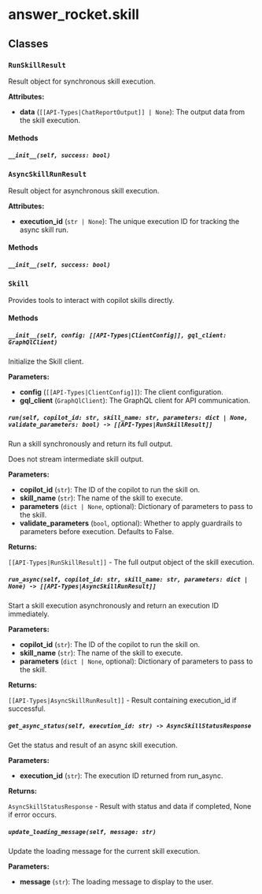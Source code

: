 # answer_rocket.skill

## Classes

### `RunSkillResult`

Result object for synchronous skill execution.


**Attributes:**

- **data** (`[[API-Types|ChatReportOutput]] | None`): The output data from the skill execution.

#### Methods

##### `__init__(self, success: bool)`

### `AsyncSkillRunResult`

Result object for asynchronous skill execution.


**Attributes:**

- **execution_id** (`str | None`): The unique execution ID for tracking the async skill run.

#### Methods

##### `__init__(self, success: bool)`

### `Skill`

Provides tools to interact with copilot skills directly.

#### Methods

##### `__init__(self, config: [[API-Types|ClientConfig]], gql_client: GraphQlClient)`


Initialize the Skill client.


**Parameters:**

- **config** (`[[API-Types|ClientConfig]]`): The client configuration.
- **gql_client** (`GraphQlClient`): The GraphQL client for API communication.

##### `run(self, copilot_id: str, skill_name: str, parameters: dict | None, validate_parameters: bool) -> [[API-Types|RunSkillResult]]`


Run a skill synchronously and return its full output.

Does not stream intermediate skill output.


**Parameters:**

- **copilot_id** (`str`): The ID of the copilot to run the skill on.
- **skill_name** (`str`): The name of the skill to execute.
- **parameters** (`dict | None`, optional): Dictionary of parameters to pass to the skill.
- **validate_parameters** (`bool`, optional): Whether to apply guardrails to parameters before execution. Defaults to False.


**Returns:**

`[[API-Types|RunSkillResult]]` - The full output object of the skill execution.

##### `run_async(self, copilot_id: str, skill_name: str, parameters: dict | None) -> [[API-Types|AsyncSkillRunResult]]`


Start a skill execution asynchronously and return an execution ID immediately.


**Parameters:**

- **copilot_id** (`str`): The ID of the copilot to run the skill on.
- **skill_name** (`str`): The name of the skill to execute.
- **parameters** (`dict | None`, optional): Dictionary of parameters to pass to the skill.


**Returns:**

`[[API-Types|AsyncSkillRunResult]]` - Result containing execution_id if successful.

##### `get_async_status(self, execution_id: str) -> AsyncSkillStatusResponse`


Get the status and result of an async skill execution.


**Parameters:**

- **execution_id** (`str`): The execution ID returned from run_async.


**Returns:**

`AsyncSkillStatusResponse` - Result with status and data if completed, None if error occurs.

##### `update_loading_message(self, message: str)`


Update the loading message for the current skill execution.


**Parameters:**

- **message** (`str`): The loading message to display to the user.
